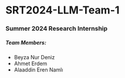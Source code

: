 # SRT2024-LLM-Team-1

### Summer 2024 Research Internship

##### Team Members:
* Beyza Nur Deniz
* Ahmet Erdem
* Alaaddin Eren Namlı
